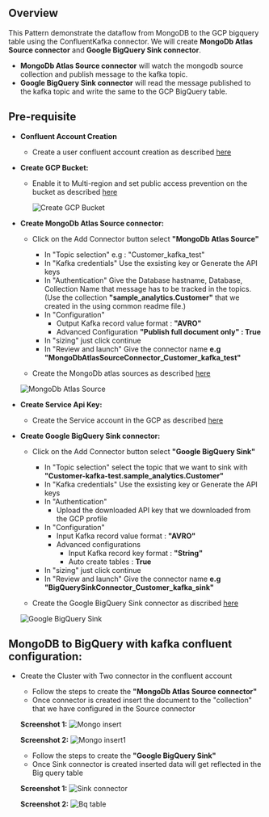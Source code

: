 ## Overview
   This Pattern demonstrate the dataflow from MongoDB to the GCP bigquery table using the ConfluentKafka connector. We will create **MongoDb Atlas Source connector** and **Google BigQuery Sink connector**.
   
   - **MongoDb Atlas Source connector** will watch the mongodb source collection and publish message to the kafka topic.
   - **Google BigQuery Sink connector** will read the message published to the kafka topic and write the same to the GCP BigQuery table.
   
## Pre-requisite
- **Confluent Account Creation**
  * Create a user confluent account creation as described [here](https://docs.confluent.io/cloud/current/get-started/index.html)

- **Create GCP Bucket:**
  * Enable it to Multi-region and set public access prevention on the bucket as described [here](https://cloud.google.com/storage/docs/creating-buckets#create_a_new_bucket)
  
    ![Create GCP Bucket](https://github.com/mongodb-partners/MongoDb-BigQuery-Workshops/assets/109083730/1b0779cf-f321-47ef-9a60-b56a426771b1)
  
- **Create MongoDb Atlas Source connector:**
  * Click on the Add Connector button select **"MongoDb Atlas Source"**
    - In "Topic selection" e.g : "Customer_kafka_test"
    - In "Kafka credentials" Use the exsisting key or Generate the API keys
    - In "Authentication" Give the Database hastname, Database, Collection Name that message has to be tracked in the topics.(Use the collection **"sample_analytics.Customer"** that we created in the using common readme file.)
    - In "Configuration" 
        * Output Kafka record value format : **"AVRO"**
        * Advanced Configuration
            **"Publish full document only" : True**
    - In "sizing" just click continue 
    - In "Review and launch" Give the connector name **e.g "MongoDbAtlasSourceConnector_Customer_kafka_test"**
  
  * Create the MongoDb atlas sources as described [here](https://docs.confluent.io/cloud/current/connectors/cc-mongo-db-source.html#quick-start)
 
   ![MongoDb Atlas Source](https://github.com/mongodb-partners/MongoDb-BigQuery-Workshops/assets/109083730/fea7d885-049f-486e-92a9-ba5a055bc153)

- **Create Service Api Key:**
  * Create the Service account in the GCP as described [here](https://developers.google.com/workspace/guides/create-credentials#api-key)

- **Create Google BigQuery Sink connector:**
  * Click on the Add Connector button select **"Google BigQuery Sink"**
    - In "Topic selection" select the topic that we want to sink with **"Customer-kafka-test.sample_analytics.Customer"**
    - In "Kafka credentials" Use the exsisting key or Generate the API keys
    - In "Authentication"
        * Upload the downloaded API key that we downloaded from the GCP profile
    - In "Configuration"
       * Input Kafka record value format : **"AVRO"**
       * Advanced configurations
           - Input Kafka record key format : **"String"**
           - Auto create tables : **True**
    - In "sizing" just click continue 
    - In "Review and launch" Give the connector name **e.g "BigQuerySinkConnector_Customer_kafka_sink"**

  * Create the Google BigQuery Sink connector as discribed [here](https://docs.confluent.io/cloud/current/connectors/cc-gcp-bigquery-sink.html#quick-start)
 
   ![Google BigQuery Sink](https://github.com/mongodb-partners/MongoDb-BigQuery-Workshops/assets/109083730/d754b2f7-c230-4379-aabd-07df54314478)
## MongoDB to BigQuery with kafka confluent configuration:
  * Create the Cluster with Two connector in the confluent account
     - Follow the steps to create the **"MongoDb Atlas Source connector"**
     - Once connector is created insert the document to the "collection" that we have configured in the Source connector

     **Screenshot 1:**
       ![Mongo insert](https://github.com/mongodb-partners/MongoDb-BigQuery-Workshops/assets/109083730/9fa3e978-040e-4887-82d7-fb2d8fc06aae)

     **Screenshot 2:**
       ![Mongo insert1](https://github.com/mongodb-partners/MongoDb-BigQuery-Workshops/assets/109083730/57156d3f-29e8-4c47-b207-ecf696bf6cf4)

     - Follow the steps to create the **"Google BigQuery Sink"**
     - Once Sink connector is created inserted data will get reflected in the Big query table

     **Screenshot 1:**
       ![Sink connector](https://github.com/mongodb-partners/MongoDb-BigQuery-Workshops/assets/109083730/82ee9543-83b8-4425-9f9a-e686de716bc5)

     **Screenshot 2:**
       ![Bq table](https://github.com/mongodb-partners/MongoDb-BigQuery-Workshops/assets/109083730/8f91e33a-2f4e-478e-a2e5-c9480e900534)
     
